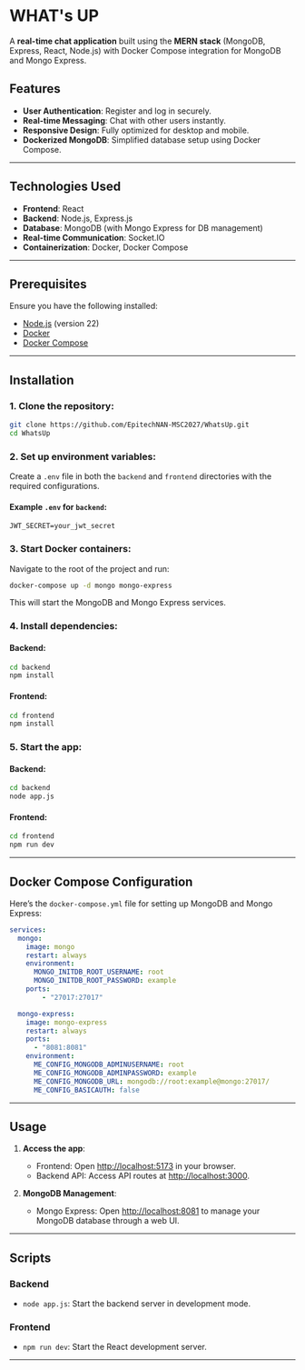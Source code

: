 # WHAT's UP

A **real-time chat application** built using the **MERN stack** (MongoDB, Express, React, Node.js) with Docker Compose integration for MongoDB and Mongo Express.

## Features

- **User Authentication**: Register and log in securely.
- **Real-time Messaging**: Chat with other users instantly.
- **Responsive Design**: Fully optimized for desktop and mobile.
- **Dockerized MongoDB**: Simplified database setup using Docker Compose.

---

## Technologies Used

- **Frontend**: React
- **Backend**: Node.js, Express.js
- **Database**: MongoDB (with Mongo Express for DB management)
- **Real-time Communication**: Socket.IO
- **Containerization**: Docker, Docker Compose

---

## Prerequisites

Ensure you have the following installed:

- [Node.js](https://nodejs.org/) (version 22)
- [Docker](https://www.docker.com/)
- [Docker Compose](https://docs.docker.com/compose/)

---

## Installation

### 1. Clone the repository:
```bash
git clone https://github.com/EpitechNAN-MSC2027/WhatsUp.git
cd WhatsUp
```

### 2. Set up environment variables:
Create a `.env` file in both the `backend` and `frontend` directories with the required configurations.

#### Example `.env` for `backend`:
```env
JWT_SECRET=your_jwt_secret
```


### 3. Start Docker containers:
Navigate to the root of the project and run:
```bash
docker-compose up -d mongo mongo-express
```
This will start the MongoDB and Mongo Express services.

### 4. Install dependencies:

#### Backend:
```bash
cd backend
npm install
```

#### Frontend:
```bash
cd frontend
npm install
```

### 5. Start the app:

#### Backend:
```bash
cd backend
node app.js
```

#### Frontend:
```bash
cd frontend
npm run dev
```

---

## Docker Compose Configuration

Here’s the `docker-compose.yml` file for setting up MongoDB and Mongo Express:

```yaml
services:
  mongo:
    image: mongo
    restart: always
    environment:
      MONGO_INITDB_ROOT_USERNAME: root
      MONGO_INITDB_ROOT_PASSWORD: example
    ports:
        - "27017:27017"

  mongo-express:
    image: mongo-express
    restart: always
    ports:
      - "8081:8081"
    environment:
      ME_CONFIG_MONGODB_ADMINUSERNAME: root
      ME_CONFIG_MONGODB_ADMINPASSWORD: example
      ME_CONFIG_MONGODB_URL: mongodb://root:example@mongo:27017/
      ME_CONFIG_BASICAUTH: false
```

---

## Usage

1. **Access the app**:
   - Frontend: Open [http://localhost:5173](http://localhost:5173) in your browser.
   - Backend API: Access API routes at [http://localhost:3000](http://localhost:3000).

2. **MongoDB Management**:
   - Mongo Express: Open [http://localhost:8081](http://localhost:8081) to manage your MongoDB database through a web UI.

---

## Scripts

### Backend
- `node app.js`: Start the backend server in development mode.

### Frontend
- `npm run dev`: Start the React development server.

---
